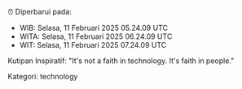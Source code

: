 ⏰ Diperbarui pada:
- WIB: Selasa, 11 Februari 2025 05.24.09 UTC
- WITA: Selasa, 11 Februari 2025 06.24.09 UTC
- WIT: Selasa, 11 Februari 2025 07.24.09 UTC

Kutipan Inspiratif:
"It's not a faith in technology. It's faith in people."


Kategori: technology

